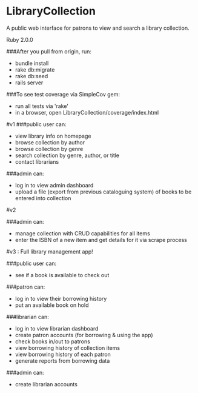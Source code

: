 LibraryCollection
=================

A public web interface for patrons to view and search a library collection.

Ruby 2.0.0

###After you pull from origin, run:
 - bundle install 
 - rake db:migrate
 - rake db:seed 
 - rails server

###To see test coverage via SimpleCov gem:
  - run all tests via 'rake'
  - in a browser, open LibraryCollection/coverage/index.html 


#v1
###public user can:

 - view library info on homepage 
 - browse collection by author
 - browse collection by genre
 - search collection by genre, author, or title 
 - contact librarians

###admin can:

 - log in to view admin dashboard 
 - upload a file (export from previous cataloguing system) of books to be entered into collection 


#v2

###admin can: 

 - manage collection with CRUD capabilities for all items
 - enter the ISBN of a new item and get details for it via scrape process


#v3 : Full library management app!

###public user can: 

 - see if a book is available to check out

###patron can:

 - log in to view their borrowing history 
 - put an available book on hold 

###librarian can:

 - log in to view librarian dashboard
 - create patron accounts (for borrowing & using the app)
 - check books in/out to patrons 
 - view borrowing history of collection items
 - view borrowing history of each patron 
 - generate reports from borrowing data 

###admin can: 

 - create librarian accounts

